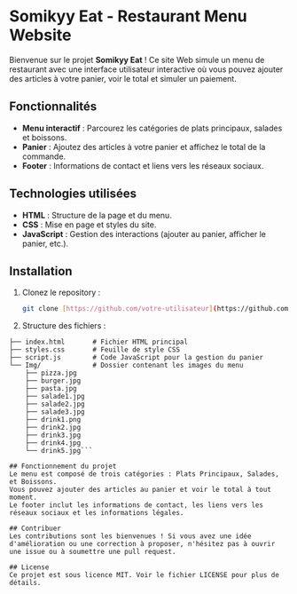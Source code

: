 # Somikyy Eat - Restaurant Menu Website

Bienvenue sur le projet **Somikyy Eat** ! Ce site Web simule un menu de restaurant avec une interface utilisateur interactive où vous pouvez ajouter des articles à votre panier, voir le total et simuler un paiement.

## Fonctionnalités

- **Menu interactif** : Parcourez les catégories de plats principaux, salades et boissons.
- **Panier** : Ajoutez des articles à votre panier et affichez le total de la commande.
- **Footer** : Informations de contact et liens vers les réseaux sociaux.

## Technologies utilisées

- **HTML** : Structure de la page et du menu.
- **CSS** : Mise en page et styles du site.
- **JavaScript** : Gestion des interactions (ajouter au panier, afficher le panier, etc.).

## Installation

1. Clonez le repository :
   ```bash
   git clone [https://github.com/votre-utilisateur](https://github.com/Somikyy/somikyy-eat.git)
   ```
2. Structure des fichiers :
```somikyy-eat/
├── index.html       # Fichier HTML principal
├── styles.css       # Feuille de style CSS
├── script.js        # Code JavaScript pour la gestion du panier
└── Img/             # Dossier contenant les images du menu
    ├── pizza.jpg
    ├── burger.jpg
    ├── pasta.jpg
    ├── salade1.jpg
    ├── salade2.jpg
    ├── salade3.jpg
    ├── drink1.png
    ├── drink2.jpg
    ├── drink3.jpg
    ├── drink4.jpg
    └── drink5.jpg```

## Fonctionnement du projet
Le menu est composé de trois catégories : Plats Principaux, Salades, et Boissons.
Vous pouvez ajouter des articles au panier et voir le total à tout moment.
Le footer inclut les informations de contact, les liens vers les réseaux sociaux et les informations légales.

## Contribuer
Les contributions sont les bienvenues ! Si vous avez une idée d'amélioration ou une correction à proposer, n'hésitez pas à ouvrir une issue ou à soumettre une pull request.

## License
Ce projet est sous licence MIT. Voir le fichier LICENSE pour plus de détails.
